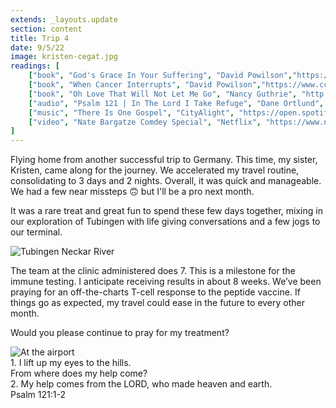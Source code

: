 ```yaml
---
extends: _layouts.update
section: content
title: Trip 4
date: 9/5/22
image: kristen-cegat.jpg
readings: [
    ["book", "God's Grace In Your Suffering", "David Powilson","https://www.crossway.org/books/gods-grace-in-your-suffering-tpb/"],
    ["book", "When Cancer Interrupts", "David Powilson","https://www.ccef.org/book/when-cancer-interrupts-2/"],
    ["book", "Oh Love That Will Not Let Me Go", "Nancy Guthrie", "http://www.google.com"],
    ["audio", "Psalm 121 | In The Lord I Take Refuge", "Dane Ortlund", "https://podcasts.apple.com/us/podcast/in-the-lord-i-take-refuge-daily-devotions-through/id1583833503?i=1000551728430"],
    ["music", "There Is One Gospel", "CityAlight", "https://open.spotify.com/album/52WIKGujTEqDa1TNyC1MLa?si=SZos8dsAQ5a4ElIyYsMhRA"],
    ["video", "Nate Bargatze Comdey Special", "Netflix", "https://www.netflix.com/title/81248586"],
]
---
```


Flying home from another successful trip to Germany. This time, my sister, Kristen, came along for the journey. We accelerated my travel routine, consolidating to 3 days and 2 nights. Overall, it was quick and manageable. We had a few near missteps 🙃 but I'll be a pro next month.

It was a rare treat and great fun to spend these few days together, mixing in our exploration of Tubingen with life giving conversations and a few jogs to our terminal.

<img alt="Tubingen Neckar River" src="/assets/images/tubes-river-bridge.jpg" />

The team at the clinic administered does 7. This is a milestone for the immune testing. I anticipate receiving results in about 8 weeks. We’ve been praying for an off-the-charts T-cell response to the peptide vaccine. If things go as expected, my travel could ease in the future to every other month. 

Would you please continue to pray for my treatment? 

<img alt="At the airport" src="/assets/images/kristen-airport.jpg" />

<x-blockquote class="font-mono">
    <div><span class="text-sm font-semibold">1.</span> I lift up my eyes to the hills.</div>
    <div class="ml-6">From where does my help come?</div>
    <div class="mt-4"><span class="text-sm font-semibold">2.</span> My help comes from the LORD, who made heaven and earth.</div>
    <div class="mt-4">Psalm 121:1-2</div>
</x-blockquote>